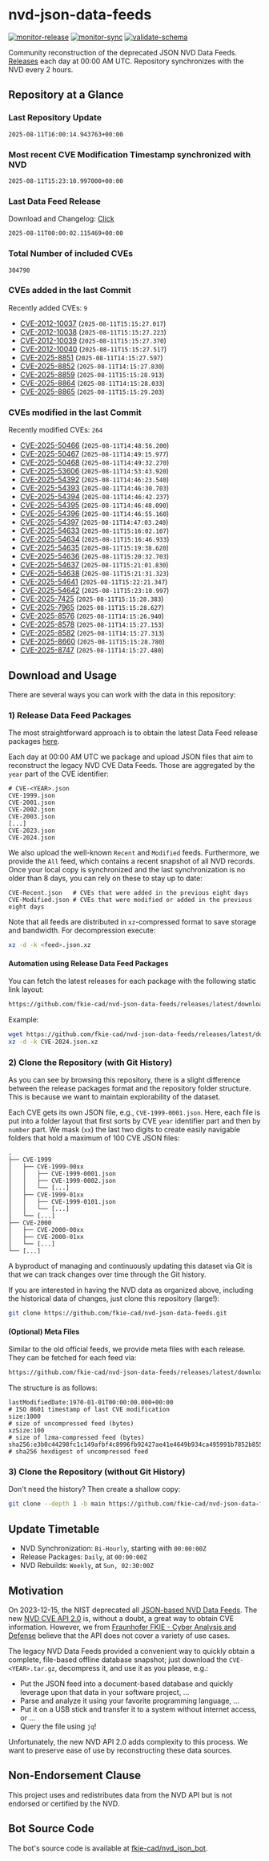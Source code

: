 # nvd-json-data-feeds

[![monitor-release](https://github.com/fkie-cad/nvd-json-data-feeds/actions/workflows/monitor_release.yml/badge.svg)](https://github.com/fkie-cad/nvd-json-data-feeds/actions/workflows/monitor_release.yml)
[![monitor-sync](https://github.com/fkie-cad/nvd-json-data-feeds/actions/workflows/monitor_sync.yml/badge.svg)](https://github.com/fkie-cad/nvd-json-data-feeds/actions/workflows/monitor_sync.yml)
[![validate-schema](https://github.com/fkie-cad/nvd-json-data-feeds/actions/workflows/validate_schema.yml/badge.svg)](https://github.com/fkie-cad/nvd-json-data-feeds/actions/workflows/validate_schema.yml)

Community reconstruction of the deprecated JSON NVD Data Feeds.
[Releases](https://github.com/fkie-cad/nvd-json-data-feeds/releases/latest) each day at 00:00 AM UTC.
Repository synchronizes with the NVD every 2 hours.

## Repository at a Glance

### Last Repository Update

```plain
2025-08-11T16:00:14.943763+00:00
```

### Most recent CVE Modification Timestamp synchronized with NVD

```plain
2025-08-11T15:23:10.997000+00:00
```

### Last Data Feed Release

Download and Changelog: [Click](https://github.com/fkie-cad/nvd-json-data-feeds/releases/latest)

```plain
2025-08-11T00:00:02.115469+00:00
```

### Total Number of included CVEs

```plain
304790
```

### CVEs added in the last Commit

Recently added CVEs: `9`

- [CVE-2012-10037](CVE-2012/CVE-2012-100xx/CVE-2012-10037.json) (`2025-08-11T15:15:27.017`)
- [CVE-2012-10038](CVE-2012/CVE-2012-100xx/CVE-2012-10038.json) (`2025-08-11T15:15:27.223`)
- [CVE-2012-10039](CVE-2012/CVE-2012-100xx/CVE-2012-10039.json) (`2025-08-11T15:15:27.370`)
- [CVE-2012-10040](CVE-2012/CVE-2012-100xx/CVE-2012-10040.json) (`2025-08-11T15:15:27.517`)
- [CVE-2025-8851](CVE-2025/CVE-2025-88xx/CVE-2025-8851.json) (`2025-08-11T14:15:27.597`)
- [CVE-2025-8852](CVE-2025/CVE-2025-88xx/CVE-2025-8852.json) (`2025-08-11T14:15:27.830`)
- [CVE-2025-8859](CVE-2025/CVE-2025-88xx/CVE-2025-8859.json) (`2025-08-11T15:15:28.913`)
- [CVE-2025-8864](CVE-2025/CVE-2025-88xx/CVE-2025-8864.json) (`2025-08-11T14:15:28.033`)
- [CVE-2025-8865](CVE-2025/CVE-2025-88xx/CVE-2025-8865.json) (`2025-08-11T15:15:29.203`)


### CVEs modified in the last Commit

Recently modified CVEs: `264`

- [CVE-2025-50466](CVE-2025/CVE-2025-504xx/CVE-2025-50466.json) (`2025-08-11T14:48:56.200`)
- [CVE-2025-50467](CVE-2025/CVE-2025-504xx/CVE-2025-50467.json) (`2025-08-11T14:49:15.977`)
- [CVE-2025-50468](CVE-2025/CVE-2025-504xx/CVE-2025-50468.json) (`2025-08-11T14:49:32.270`)
- [CVE-2025-53606](CVE-2025/CVE-2025-536xx/CVE-2025-53606.json) (`2025-08-11T14:53:43.920`)
- [CVE-2025-54392](CVE-2025/CVE-2025-543xx/CVE-2025-54392.json) (`2025-08-11T14:46:23.540`)
- [CVE-2025-54393](CVE-2025/CVE-2025-543xx/CVE-2025-54393.json) (`2025-08-11T14:46:30.703`)
- [CVE-2025-54394](CVE-2025/CVE-2025-543xx/CVE-2025-54394.json) (`2025-08-11T14:46:42.237`)
- [CVE-2025-54395](CVE-2025/CVE-2025-543xx/CVE-2025-54395.json) (`2025-08-11T14:46:48.090`)
- [CVE-2025-54396](CVE-2025/CVE-2025-543xx/CVE-2025-54396.json) (`2025-08-11T14:46:55.160`)
- [CVE-2025-54397](CVE-2025/CVE-2025-543xx/CVE-2025-54397.json) (`2025-08-11T14:47:03.240`)
- [CVE-2025-54633](CVE-2025/CVE-2025-546xx/CVE-2025-54633.json) (`2025-08-11T15:16:02.107`)
- [CVE-2025-54634](CVE-2025/CVE-2025-546xx/CVE-2025-54634.json) (`2025-08-11T15:16:46.933`)
- [CVE-2025-54635](CVE-2025/CVE-2025-546xx/CVE-2025-54635.json) (`2025-08-11T15:19:38.620`)
- [CVE-2025-54636](CVE-2025/CVE-2025-546xx/CVE-2025-54636.json) (`2025-08-11T15:20:32.703`)
- [CVE-2025-54637](CVE-2025/CVE-2025-546xx/CVE-2025-54637.json) (`2025-08-11T15:21:01.830`)
- [CVE-2025-54638](CVE-2025/CVE-2025-546xx/CVE-2025-54638.json) (`2025-08-11T15:21:31.323`)
- [CVE-2025-54641](CVE-2025/CVE-2025-546xx/CVE-2025-54641.json) (`2025-08-11T15:22:21.347`)
- [CVE-2025-54642](CVE-2025/CVE-2025-546xx/CVE-2025-54642.json) (`2025-08-11T15:23:10.997`)
- [CVE-2025-7425](CVE-2025/CVE-2025-74xx/CVE-2025-7425.json) (`2025-08-11T15:15:28.383`)
- [CVE-2025-7965](CVE-2025/CVE-2025-79xx/CVE-2025-7965.json) (`2025-08-11T15:15:28.627`)
- [CVE-2025-8576](CVE-2025/CVE-2025-85xx/CVE-2025-8576.json) (`2025-08-11T14:15:26.940`)
- [CVE-2025-8578](CVE-2025/CVE-2025-85xx/CVE-2025-8578.json) (`2025-08-11T14:15:27.153`)
- [CVE-2025-8582](CVE-2025/CVE-2025-85xx/CVE-2025-8582.json) (`2025-08-11T14:15:27.313`)
- [CVE-2025-8660](CVE-2025/CVE-2025-86xx/CVE-2025-8660.json) (`2025-08-11T15:15:28.780`)
- [CVE-2025-8747](CVE-2025/CVE-2025-87xx/CVE-2025-8747.json) (`2025-08-11T14:15:27.480`)


## Download and Usage

There are several ways you can work with the data in this repository:

### 1) Release Data Feed Packages

The most straightforward approach is to obtain the latest Data Feed release packages [here](https://github.com/fkie-cad/nvd-json-data-feeds/releases/latest).

Each day at 00:00 AM UTC we package and upload JSON files that aim to reconstruct the legacy NVD CVE Data Feeds.
Those are aggregated by the `year` part of the CVE identifier:

```
# CVE-<YEAR>.json
CVE-1999.json
CVE-2001.json
CVE-2002.json
CVE-2003.json
[...]
CVE-2023.json
CVE-2024.json
```

We also upload the well-known `Recent` and `Modified` feeds.
Furthermore, we provide the `All` feed, which contains a recent snapshot of all NVD records.
Once your local copy is synchronized and the last synchronization is no older than 8 days, you can rely on these to stay up to date:

```plain
CVE-Recent.json   # CVEs that were added in the previous eight days
CVE-Modified.json # CVEs that were modified or added in the previous eight days
```

Note that all feeds are distributed in `xz`-compressed format to save storage and bandwidth.
For decompression execute:

```sh
xz -d -k <feed>.json.xz
```

#### Automation using Release Data Feed Packages

You can fetch the latest releases for each package with the following static link layout:

```sh
https://github.com/fkie-cad/nvd-json-data-feeds/releases/latest/download/CVE-<YEAR>.json.xz
```

Example:

```sh
wget https://github.com/fkie-cad/nvd-json-data-feeds/releases/latest/download/CVE-2024.json.xz
xz -d -k CVE-2024.json.xz
```

### 2) Clone the Repository (with Git History)

As you can see by browsing this repository, there is a slight difference between the release packages format and the repository folder structure.
This is because we want to maintain explorability of the dataset.

Each CVE gets its own JSON file, e.g., `CVE-1999-0001.json`.
Here, each file is put into a folder layout that first sorts by CVE `year` identifier part and then by `number` part.
We mask (`xx`) the last two digits to create easily navigable folders that hold a maximum of 100 CVE JSON files:

```plain
.
├── CVE-1999
│   ├── CVE-1999-00xx
│   │   ├── CVE-1999-0001.json
│   │   ├── CVE-1999-0002.json
│   │   └── [...]
│   ├── CVE-1999-01xx
│   │   ├── CVE-1999-0101.json
│   │   └── [...]
│   └── [...]
├── CVE-2000
│   ├── CVE-2000-00xx
│   ├── CVE-2000-01xx
│   └── [...]
└── [...]
```

A byproduct of managing and continuously updating this dataset via Git is that we can track changes over time through the Git history.

If you are interested in having the NVD data as organized above, including the historical data of changes, just clone this repository (large!):

```sh
git clone https://github.com/fkie-cad/nvd-json-data-feeds.git
```

#### (Optional) Meta Files

Similar to the old official feeds, we provide meta files with each release. They can be fetched for each feed via:

```sh
https://github.com/fkie-cad/nvd-json-data-feeds/releases/latest/download/CVE-<YEAR>.meta
```

The structure is as follows:

```plain
lastModifiedDate:1970-01-01T00:00:00.000+00:00                          # ISO 8601 timestamp of last CVE modification
size:1000                                                               # size of uncompressed feed (bytes)
xzSize:100                                                              # size of lzma-compressed feed (bytes)
sha256:e3b0c44298fc1c149afbf4c8996fb92427ae41e4649b934ca495991b7852b855 # sha256 hexdigest of uncompressed feed
```

### 3) Clone the Repository (without Git History)

Don't need the history? Then create a shallow copy:

```sh
git clone --depth 1 -b main https://github.com/fkie-cad/nvd-json-data-feeds.git
```


## Update Timetable

* NVD Synchronization: `Bi-Hourly`, starting with `00:00:00Z`
* Release Packages: `Daily`, at `00:00:00Z`
* NVD Rebuilds: `Weekly`, at `Sun, 02:30:00Z`


## Motivation

On 2023-12-15, the NIST deprecated all [JSON-based NVD Data Feeds](https://nvd.nist.gov/vuln/data-feeds#divRetirementBanner-1).
The new [NVD CVE API 2.0](https://nvd.nist.gov/developers/vulnerabilities) is, without a doubt, a great way to obtain CVE information.
However, we from [Fraunhofer FKIE - Cyber Analysis and Defense](https://www.fkie.fraunhofer.de/en/departments/cad.html) believe that the API does not cover a variety of use cases.

The legacy NVD Data Feeds provided a convenient way to quickly obtain a complete, file-based offline database snapshot; just download the `CVE-<YEAR>.tar.gz`, decompress it, and use it as you please, e.g.:

- Put the JSON feed into a document-based database and quickly leverage upon that data in your software project, ...
- Parse and analyze it using your favorite programming language, ...
- Put it on a USB stick and transfer it to a system without internet access, or ...
- Query the file using `jq`!

Unfortunately, the new NVD API 2.0 adds complexity to this process.
We want to preserve ease of use by reconstructing these data sources.

## Non-Endorsement Clause

This project uses and redistributes data from the NVD API but is not endorsed or certified by the NVD.

## Bot Source Code

The bot's source code is available at [fkie-cad/nvd\_json\_bot](https://github.com/fkie-cad/nvd_json_bot).